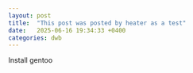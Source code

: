 ```yaml
---
layout: post
title:  "This post was posted by heater as a test"
date:   2025-06-16 19:34:33 +0400
categories: dwb
---
```

Install gentoo
